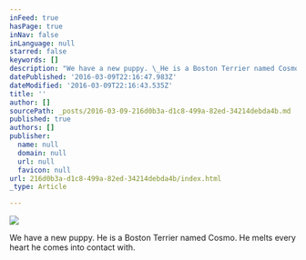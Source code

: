 ```yaml
---
inFeed: true
hasPage: true
inNav: false
inLanguage: null
starred: false
keywords: []
description: "We have a new puppy. \_He is a Boston Terrier named Cosmo. \_He melts every heart he comes into contact with."
datePublished: '2016-03-09T22:16:47.983Z'
dateModified: '2016-03-09T22:16:43.535Z'
title: ''
author: []
sourcePath: _posts/2016-03-09-216d0b3a-d1c8-499a-82ed-34214debda4b.md
published: true
authors: []
publisher:
  name: null
  domain: null
  url: null
  favicon: null
url: 216d0b3a-d1c8-499a-82ed-34214debda4b/index.html
_type: Article

---
```

![](https://the-grid-user-content.s3-us-west-2.amazonaws.com/0d0ce29e-336a-4d74-9415-1b01594427c0.jpg)

We have a new puppy.  He is a Boston Terrier named Cosmo.  He melts every heart he comes into contact with.